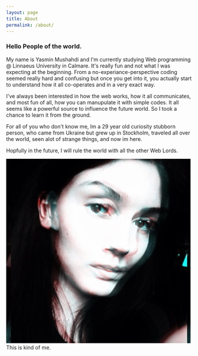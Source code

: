 ```yaml
---
layout: page
title: About
permalink: /about/
---
```



### Hello People of the world.


My name is Yasmin Mushahdi and I'm currently studying Web programming @ Linnaeus University in Calmare.
It's really fun and not what I was expecting at the beginning. From a no-experiance-perspective
coding seemed really hard and confusing but once you get into it, you actually start to understand 
how it all co-operates and in a very exact way. 

I've always been interested in how the web works, how it all communicates, and most fun of all, how you can manupulate it with simple codes. It all
seems like a powerful source to influence the future world. So I took a chance to learn it from the ground.

For all of you who don't know me, Im a 29 year old curiosity stubborn person, who came from Ukraine but grew up in Stockholm, traveled all over the world, seen alot of strange things, and now im here.

Hopfully in the future, I will rule the world with all the other Web Lords.


![This is my face](/img/jag1.jpg)    
This is kind of me.



